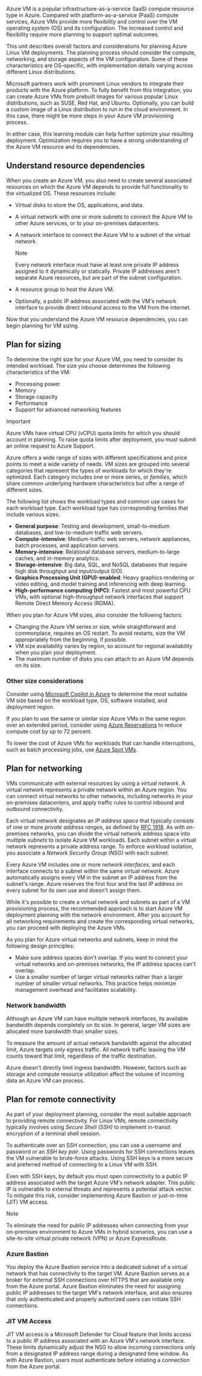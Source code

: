 Azure VM is a popular infrastructure-as-a-service (IaaS) compute resource type in Azure. Compared with platform-as-a-service (PaaS) compute services, Azure VMs provide more flexibility and control over the VM operating system (OS) and its configuration. The increased control and flexibility require more planning to support optimal outcomes.

This unit describes overall factors and considerations for planning Azure Linux VM deployments. The planning process should consider the compute, networking, and storage aspects of the VM configuration. Some of these characteristics are OS–specific, with implementation details varying across different Linux distributions.

Microsoft partners work with prominent Linux vendors to integrate their products with the Azure platform. To fully benefit from this integration, you can create Azure VMs from prebuilt images for various popular Linux distributions, such as SUSE, Red Hat, and Ubuntu. Optionally, you can build a custom image of a Linux distribution to run in the cloud environment. In this case, there might be more steps in your Azure VM provisioning process.

In either case, this learning module can help further optimize your resulting deployment. Optimization requires you to have a strong understanding of the Azure VM resource and its dependencies.

## Understand resource dependencies

When you create an Azure VM, you also need to create several associated resources on which the Azure VM depends to provide full functionality to the virtualized OS. These resources include:

- Virtual disks to store the OS, applications, and data.
- A virtual network with one or more subnets to connect the Azure VM to other Azure services, or to your on-premises datacenters.
- A network interface to connect the Azure VM to a subnet of the virtual network.

  > [!NOTE]
  > Every network interface must have at least one private IP address assigned to it dynamically or statically. Private IP addresses aren't separate Azure resources, but are part of the subnet configuration.

- A resource group to host the Azure VM.
- Optionally, a public IP address associated with the VM's network interface to provide direct inbound access to the VM from the internet.

Now that you understand the Azure VM resource dependencies, you can begin planning for VM sizing.

## Plan for sizing

To determine the right size for your Azure VM, you need to consider its intended workload. The size you choose determines the following characteristics of the VM:

- Processing power
- Memory
- Storage capacity
- Performance
- Support for advanced networking features

> [!IMPORTANT]
> Azure VMs have virtual CPU (vCPU) quota limits for which you should account in planning. To raise quota limits after deployment, you must submit an online request to Azure Support.

Azure offers a wide range of sizes with different specifications and price points to meet a wide variety of needs. VM sizes are grouped into several categories that represent the types of workloads for which they're optimized. Each category includes one or more series, or *families*, which share common underlying hardware characteristics but offer a range of different sizes.

The following list shows the workload types and common use cases for each workload type. Each workload type has corresponding families that include various sizes.

- **General purpose**: Testing and development, small-to-medium databases, and low-to-medium traffic web servers.
- **Compute-intensive**: Medium-traffic web servers, network appliances, batch processes, and application servers.
- **Memory-intensive**: Relational database servers, medium-to-large caches, and in-memory analytics.
- **Storage-intensive**: Big data, SQL, and NoSQL databases that require high disk throughput and input/output (I/O).
- **Graphics Processing Unit (GPU)-enabled**: Heavy graphics rendering or video editing, and model training and inferencing with deep learning.
- **High-performance computing (HPC)**: Fastest and most powerful CPU VMs, with optional high-throughput network interfaces that support Remote Direct Memory Access (RDMA).

When you plan for Azure VM sizes, also consider the following factors:

- Changing the Azure VM series or size, while straightforward and commonplace, requires an OS restart. To avoid restarts, size the VM appropriately from the beginning, if possible.
- VM size availability varies by region, so account for regional availability when you plan your deployment.
- The maximum number of disks you can attach to an Azure VM depends on its size.

### Other size considerations

Consider using [Microsoft Copilot in Azure](https://techcommunity.microsoft.com/blog/azurecompute/using-microsoft-copilot-in-azure-to-find-the-best-vm-size-for-you/4356049) to determine the most suitable VM size based on the workload type, OS, software installed, and deployment region.

If you plan to use the same or similar size Azure VMs in the same region over an extended period, consider using [Azure Reservations](/azure/cost-management-billing/reservations/save-compute-costs-reservations) to reduce compute cost by up to 72 percent.

To lower the cost of Azure VMs for workloads that can handle interruptions, such as batch processing jobs, use [Azure Spot VMs](/azure/virtual-machines/spot-vms).

## Plan for networking

VMs communicate with external resources by using a *virtual network*. A virtual network represents a private network within an Azure region. You can connect virtual networks to other networks, including networks in your on-premises datacenters, and apply traffic rules to control inbound and outbound connectivity.

Each virtual network designates an *IP address space* that typically consists of one or more *private address ranges*, as defined by [RFC 1918](https://datatracker.ietf.org/doc/html/rfc1918). As with on-premises networks, you can divide the virtual network address space into multiple *subnets* to isolate Azure VM workloads. Each subnet within a virtual network represents a private address range. To enforce workload isolation, you associate a *Network Security Group (NSG)* with each subnet.

Every Azure VM includes one or more *network interfaces*, and each interface connects to a subnet within the same virtual network. Azure automatically assigns every VM in the subnet an IP address from the subnet's range. Azure reserves the first four and the last IP address on every subnet for its own use and doesn't assign them.

While it's possible to create a virtual network and subnets as part of a VM provisioning process, the recommended approach is to start Azure VM deployment planning with the network environment. After you account for all networking requirements and create the corresponding virtual networks, you can proceed with deploying the Azure VMs.

As you plan for Azure virtual networks and subnets, keep in mind the following design principles:

- Make sure address spaces don't overlap. If you want to connect your virtual networks and on-premises networks, the IP address spaces can't overlap.
- Use a smaller number of larger virtual networks rather than a larger number of smaller virtual networks. This practice helps minimize management overhead and facilitates scalability.

### Network bandwidth

Although an Azure VM can have multiple network interfaces, its available bandwidth depends completely on its size. In general, larger VM sizes are allocated more bandwidth than smaller sizes.

To measure the amount of actual network bandwidth against the allocated limit, Azure targets only egress traffic. All network traffic leaving the VM counts toward that limit, regardless of the traffic destination.

Azure doesn't directly limit ingress bandwidth. However, factors such as storage and compute resource utilization affect the volume of incoming data an Azure VM can process.

## Plan for remote connectivity

As part of your deployment planning, consider the most suitable approach to providing remote connectivity. For Linux VMs, remote connectivity typically involves using *Secure Shell (SSH)* to implement in-transit encryption of a terminal shell session.

To authenticate over an SSH connection, you can use a username and password or an *SSH key pair*. Using passwords for SSH connections leaves the VM vulnerable to brute-force attacks. Using SSH keys is a more secure and preferred method of connecting to a Linux VM with SSH.

Even with SSH keys, by default you must open connectivity to a public IP address associated with the target Azure VM's network adapter. This public IP is vulnerable to external threats and represents a potential attack vector. To mitigate this risk, consider implementing Azure Bastion or just-in-time (JIT) VM access.

> [!NOTE]
> To eliminate the need for public IP addresses when connecting from your on-premises environment to Azure VMs in hybrid scenarios, you can use a site-to-site virtual private network (VPN) or Azure ExpressRoute.

### Azure Bastion

You deploy the Azure Bastion service into a dedicated subnet of a virtual network that has connectivity to the target VM. Azure Bastion serves as a broker for external SSH connections over HTTPS that are available only from the Azure portal. Azure Bastion eliminates the need for assigning public IP addresses to the target VM's network interface, and also ensures that only authenticated and properly authorized users can initiate SSH connections.

### JIT VM Access

JIT VM access is a Microsoft Defender for Cloud feature that limits access to a public IP address associated with an Azure VM's network interface. These limits dynamically adjust the NSG to allow incoming connections only from a designated IP address range during a designated time window. As with Azure Bastion, users must authenticate before initiating a connection from the Azure portal.
